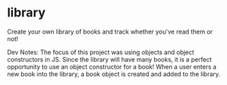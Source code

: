 # library
Create your own library of books and track whether you've read them or not!

Dev Notes:
The focus of this project was using objects and object constructors in JS. Since the library will have many books, it is
a perfect opportunity to use an object constructor for a book!  When a user enters a new book into the library, a book
object is created and added to the library.
